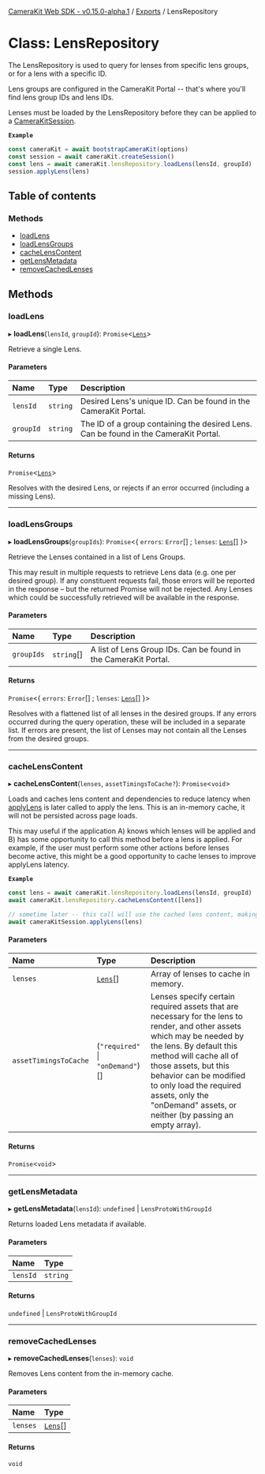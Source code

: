[CameraKit Web SDK - v0.15.0-alpha.1](../README.md) / [Exports](../modules.md) / LensRepository

# Class: LensRepository

The LensRepository is used to query for lenses from specific lens groups, or for a lens with a specific ID.

Lens groups are configured in the CameraKit Portal -- that's where you'll find lens group IDs and lens IDs.

Lenses must be loaded by the LensRepository before they can be applied to a [CameraKitSession](CameraKitSession.md).

**`Example`**

```ts
const cameraKit = await bootstrapCameraKit(options)
const session = await cameraKit.createSession()
const lens = await cameraKit.lensRepository.loadLens(lensId, groupId)
session.applyLens(lens)
```

## Table of contents

### Methods

- [loadLens](LensRepository.md#loadlens)
- [loadLensGroups](LensRepository.md#loadlensgroups)
- [cacheLensContent](LensRepository.md#cachelenscontent)
- [getLensMetadata](LensRepository.md#getlensmetadata)
- [removeCachedLenses](LensRepository.md#removecachedlenses)

## Methods

### loadLens

▸ **loadLens**(`lensId`, `groupId`): `Promise`<[`Lens`](../interfaces/Lens.md)\>

Retrieve a single Lens.

#### Parameters

| Name | Type | Description |
| :------ | :------ | :------ |
| `lensId` | `string` | Desired Lens's unique ID. Can be found in the CameraKit Portal. |
| `groupId` | `string` | The ID of a group containing the desired Lens. Can be found in the CameraKit Portal. |

#### Returns

`Promise`<[`Lens`](../interfaces/Lens.md)\>

Resolves with the desired Lens, or rejects if an error occurred (including a missing Lens).

___

### loadLensGroups

▸ **loadLensGroups**(`groupIds`): `Promise`<{ `errors`: `Error`[] ; `lenses`: [`Lens`](../interfaces/Lens.md)[]  }\>

Retrieve the Lenses contained in a list of Lens Groups.

This may result in multiple requests to retrieve Lens data (e.g. one per desired group). If any constituent
requests fail, those errors will be reported in the response – but the returned Promise will not be rejected. Any
Lenses which could be successfully retrieved will be available in the response.

#### Parameters

| Name | Type | Description |
| :------ | :------ | :------ |
| `groupIds` | `string`[] | A list of Lens Group IDs. Can be found in the CameraKit Portal. |

#### Returns

`Promise`<{ `errors`: `Error`[] ; `lenses`: [`Lens`](../interfaces/Lens.md)[]  }\>

Resolves with a flattened list of all lenses in the desired groups. If any errors occurred during the
query operation, these will be included in a separate list. If errors are present, the list of Lenses may not
contain all the Lenses from the desired groups.

___

### cacheLensContent

▸ **cacheLensContent**(`lenses`, `assetTimingsToCache?`): `Promise`<`void`\>

Loads and caches lens content and dependencies to reduce latency when [applyLens](CameraKitSession.md#applylens) is later
called to apply the lens. This is an in-memory cache, it will not be persisted across page loads.

This may useful if the application A) knows which lenses will be applied and B) has some opportunity to call
this method before a lens is applied. For example, if the user must perform some other actions before lenses
become active, this might be a good opportunity to cache lenses to improve applyLens latency.

**`Example`**

```ts
const lens = await cameraKit.lensRepository.loadLens(lensId, groupId)
await cameraKit.lensRepository.cacheLensContent([lens])

// sometime later -- this call will use the cached lens content, making lens application faster.
await cameraKitSession.applyLens(lens)
```

#### Parameters

| Name | Type | Description |
| :------ | :------ | :------ |
| `lenses` | [`Lens`](../interfaces/Lens.md)[] | Array of lenses to cache in memory. |
| `assetTimingsToCache` | (``"required"`` \| ``"onDemand"``)[] | Lenses specify certain required assets that are necessary for the lens to render, and other assets which may be needed by the lens. By default this method will cache all of those assets, but this behavior can be modified to only load the required assets, only the "onDemand" assets, or neither (by passing an empty array). |

#### Returns

`Promise`<`void`\>

___

### getLensMetadata

▸ **getLensMetadata**(`lensId`): `undefined` \| `LensProtoWithGroupId`

Returns loaded Lens metadata if available.

#### Parameters

| Name | Type |
| :------ | :------ |
| `lensId` | `string` |

#### Returns

`undefined` \| `LensProtoWithGroupId`

___

### removeCachedLenses

▸ **removeCachedLenses**(`lenses`): `void`

Removes Lens content from the in-memory cache.

#### Parameters

| Name | Type |
| :------ | :------ |
| `lenses` | [`Lens`](../interfaces/Lens.md)[] |

#### Returns

`void`
